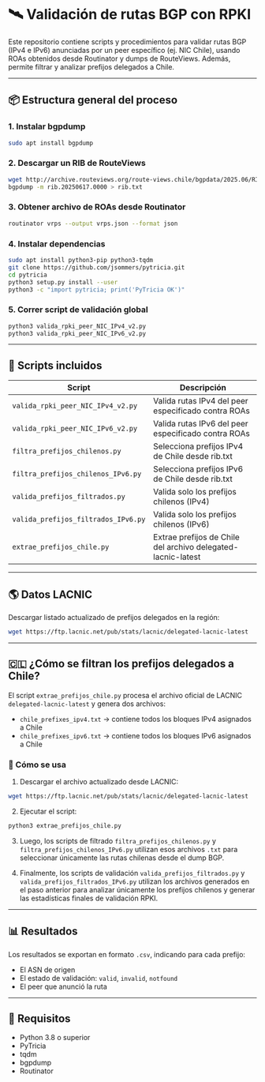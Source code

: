 # 🛰️ Validación de rutas BGP con RPKI

Este repositorio contiene scripts y procedimientos para validar rutas BGP (IPv4 e IPv6) anunciadas por un peer específico (ej. NIC Chile), usando ROAs obtenidos desde Routinator y dumps de RouteViews. Además, permite filtrar y analizar prefijos delegados a Chile.

---

## 📦 Estructura general del proceso

### 1. Instalar bgpdump

```bash
sudo apt install bgpdump
```

### 2. Descargar un RIB de RouteViews

```bash
wget http://archive.routeviews.org/route-views.chile/bgpdata/2025.06/RIBS/rib.20250617.0000.bz2
bgpdump -m rib.20250617.0000 > rib.txt
```

### 3. Obtener archivo de ROAs desde Routinator

```bash
routinator vrps --output vrps.json --format json
```

### 4. Instalar dependencias

```bash
sudo apt install python3-pip python3-tqdm
git clone https://github.com/jsommers/pytricia.git
cd pytricia
python3 setup.py install --user
python3 -c "import pytricia; print('PyTricia OK')"
```

### 5. Correr script de validación global

```bash
python3 valida_rpki_peer_NIC_IPv4_v2.py
python3 valida_rpki_peer_NIC_IPv6_v2.py
```

---

## 🐍 Scripts incluidos

| Script                           | Descripción                                               |
|----------------------------------|-----------------------------------------------------------|
| `valida_rpki_peer_NIC_IPv4_v2.py` | Valida rutas IPv4 del peer especificado contra ROAs      |
| `valida_rpki_peer_NIC_IPv6_v2.py` | Valida rutas IPv6 del peer especificado contra ROAs      |
| `filtra_prefijos_chilenos.py`     | Selecciona prefijos IPv4 de Chile desde rib.txt          |
| `filtra_prefijos_chilenos_IPv6.py`| Selecciona prefijos IPv6 de Chile desde rib.txt          |
| `valida_prefijos_filtrados.py`    | Valida solo los prefijos chilenos (IPv4)                 |
| `valida_prefijos_filtrados_IPv6.py`| Valida solo los prefijos chilenos (IPv6)                |
| `extrae_prefijos_chile.py`        | Extrae prefijos de Chile del archivo delegated-lacnic-latest|

---

## 🌎 Datos LACNIC

Descargar listado actualizado de prefijos delegados en la región:

```bash
wget https://ftp.lacnic.net/pub/stats/lacnic/delegated-lacnic-latest
```

---

## 🇨🇱 ¿Cómo se filtran los prefijos delegados a Chile?

El script `extrae_prefijos_chile.py` procesa el archivo oficial de LACNIC `delegated-lacnic-latest` y genera dos archivos:

- `chile_prefixes_ipv4.txt` → contiene todos los bloques IPv4 asignados a Chile
- `chile_prefixes_ipv6.txt` → contiene todos los bloques IPv6 asignados a Chile

### 🔁 Cómo se usa

1. Descargar el archivo actualizado desde LACNIC:
```bash
wget https://ftp.lacnic.net/pub/stats/lacnic/delegated-lacnic-latest
```

2. Ejecutar el script:
```bash
python3 extrae_prefijos_chile.py
```

3. Luego, los scripts de filtrado `filtra_prefijos_chilenos.py` y `filtra_prefijos_chilenos_IPv6.py` utilizan esos archivos `.txt` para seleccionar únicamente las rutas chilenas desde el dump BGP.

4. Finalmente, los scripts de validación `valida_prefijos_filtrados.py` y `valida_prefijos_filtrados_IPv6.py` utilizan los archivos generados en el paso anterior para analizar únicamente los prefijos chilenos y generar las estadísticas finales de validación RPKI.

---

## 📊 Resultados

Los resultados se exportan en formato `.csv`, indicando para cada prefijo:
- El ASN de origen
- El estado de validación: `valid`, `invalid`, `notfound`
- El peer que anunció la ruta

---

## 🧠 Requisitos

- Python 3.8 o superior
- PyTricia
- tqdm
- bgpdump
- Routinator
